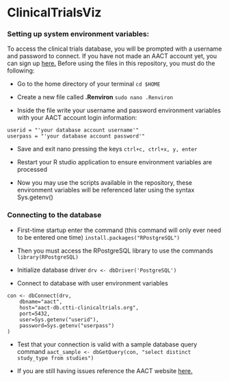 # ClinicalTrialsViz

### Setting up system environment variables:

To access the clinical trials database, you will be prompted with a username and password to connect. If you have not made an AACT account yet, you can sign up [here.](https://aact.ctti-clinicaltrials.org/users/sign_up) Before using the files in this repository, you must do the following:

* Go to the home directory of your terminal `cd $HOME`

* Create a new file called __.Renviron__ `sudo nano .Renviron`

* Inside the file write your username and password environment variables with your AACT account login information:

``` 
userid = "'your database account username'"
userpass = "'your database account password'"
```

* Save and exit nano pressing the keys `ctrl+c, ctrl+x, y, enter`

* Restart your R studio application to ensure environment variables are processed

* Now you may use the scripts available in the repository, these environment variables will be referenced later using the syntax Sys.getenv()

### Connecting to the database

* First-time startup enter the command (this command will only ever need to be entered one time) `install.packages("RPostgreSQL")`

* Then you must access the RPostgreSQL library to use the commands `library(RPostgreSQL)`

* Initialize database driver `drv <- dbDriver('PostgreSQL')`

* Connect to database with user environment variables

```
con <- dbConnect(drv,    dbname="aact",    host="aact-db.ctti-clinicaltrials.org",    port=5432,    user=Sys.getenv("userid"),    password=Sys.getenv("userpass"))
```

* Test that your connection is valid with a sample database query command `aact_sample <- dbGetQuery(con, "select distinct study_type from studies")`

* If you are still having issues reference the AACT website [here.](https://aact.ctti-clinicaltrials.org/r)